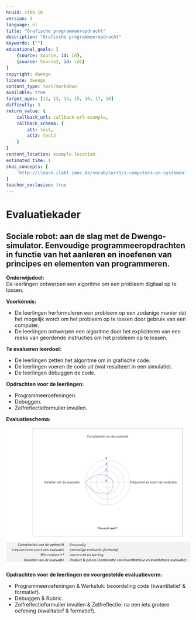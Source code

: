 ```yaml
---
hruid: ct09_10
version: 3
language: nl
title: "Grafische programmeeropdracht"
description: "Grafische programmeeropdracht"
keywords: [""]
educational_goals: [
    {source: Source, id: id}, 
    {source: Source2, id: id2}
]
copyright: dwengo
licence: dwengo
content_type: text/markdown
available: true
target_ages: [12, 13, 14, 15, 16, 17, 18]
difficulty: 3
return_value: {
    callback_url: callback-url-example,
    callback_schema: {
        att: test,
        att2: test2
    }
}
content_location: example-location
estimated_time: 1
skos_concepts: [
    'http://ilearn.ilabt.imec.be/vocab/curr1/s-computers-en-systemen'
]
teacher_exclusive: true
---
```


# Evaluatiekader

## Sociale robot: aan de slag met de Dwengo-simulator. Eenvoudige programmeeropdrachten in functie van het aanleren en inoefenen van principes en elementen van programmeren.  

**Onderwijsdoel:**<br>
De leerlingen ontwerpen een algoritme om een probleem digitaal op te lossen.

**Voorkennis:**
- De leerlingen herformuleren een probleem op een zodanige manier dat het mogelijk wordt om het probleem op te lossen door gebruik van een computer.<br>
- De leerlingen ontwerpen een algoritme door het expliciteren van een reeks van geordende instructies om het probleem op te lossen.

**Te evalueren leerdoel:** 
- De leerlingen zetten het algoritme om in grafische code.
- De leerlingen voeren de code uit (wat resulteert in een simulatie).
- De leerlingen debuggen de code.

**Opdrachten voor de leerlingen:**
- Programmeeroefeningen.
- Debuggen.
- Zelfreflectieformulier invullen.

**Evaluatieschema:**

![spindiagram sociale robot](embed/spinsocialerobot.png)

**Opdrachten voor de leerlingen en voorgestelde evaluatievorm:**
- Programmeeroefeningen & Werkstuk: beoordeling code (kwantitatief & formatief).
- Debuggen & Rubric.
- Zelfreflectieformulier invullen & Zelfreflectie: na een iets grotere oefening (kwalitatief & formatief).
